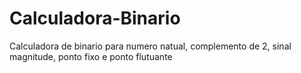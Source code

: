 # Calculadora-Binario
Calculadora de binario para numero natual, complemento de 2, sinal magnitude, ponto fixo e ponto flutuante
